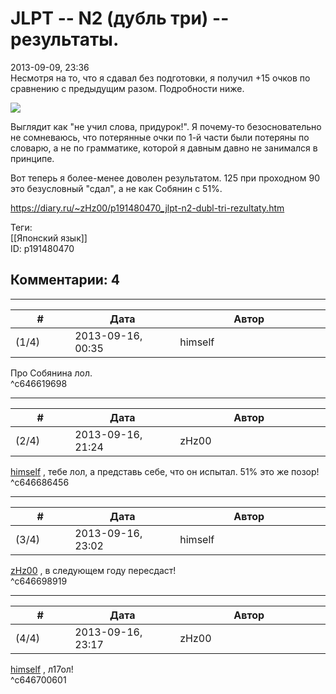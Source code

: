 JLPT -- N2 (дубль три) -- результаты.
=====================================

  
2013-09-09, 23:36  
 Несмотря на то, что я сдавал без подготовки, я получил +15 очков по сравнению с предыдущим разом. Подробности ниже.   
   
  ![](http://s56.radikal.ru/i151/1309/e4/c6d3571f399d.png)    
   
 Выглядит как "не учил слова, придурок!". Я почему-то безосновательно не сомневаюсь, что потерянные очки по 1-й части были потеряны по словарю, а не по грамматике, которой я давным давно не занимался в принципе.   
   
 Вот теперь я более-менее доволен результатом. 125 при проходном 90 это безусловный "сдал", а не как Собянин с 51%.   
  
<https://diary.ru/~zHz00/p191480470_jlpt-n2-dubl-tri-rezultaty.htm>  
  
Теги:  
[[Японский язык]]  
ID: p191480470  


Комментарии: 4
--------------

  


---



|         #         |              Дата              |                     Автор                     |           ID           |
| --- | --- | --- | --- |
| (1/4) | 2013-09-16, 00:35 | himself | c646619698 |

  
 Про Собянина лол.   
 ^c646619698

---



|         #         |              Дата              |                     Автор                     |           ID           |
| --- | --- | --- | --- |
| (2/4) | 2013-09-16, 21:24 | zHz00 | c646686456 |

  
  [himself](http://himself.diary.ru "void")  , тебе лол, а представь себе, что он испытал. 51% это же позор!   
 ^c646686456

---



|         #         |              Дата              |                     Автор                     |           ID           |
| --- | --- | --- | --- |
| (3/4) | 2013-09-16, 23:02 | himself | c646698919 |

  
  [zHz00](https://zHz00.diary.ru "Untitled")  , в следующем году пересдаст!   
 ^c646698919

---



|         #         |              Дата              |                     Автор                     |           ID           |
| --- | --- | --- | --- |
| (4/4) | 2013-09-16, 23:17 | zHz00 | c646700601 |

  
  [himself](http://himself.diary.ru "void")  , л17ол!   
 ^c646700601